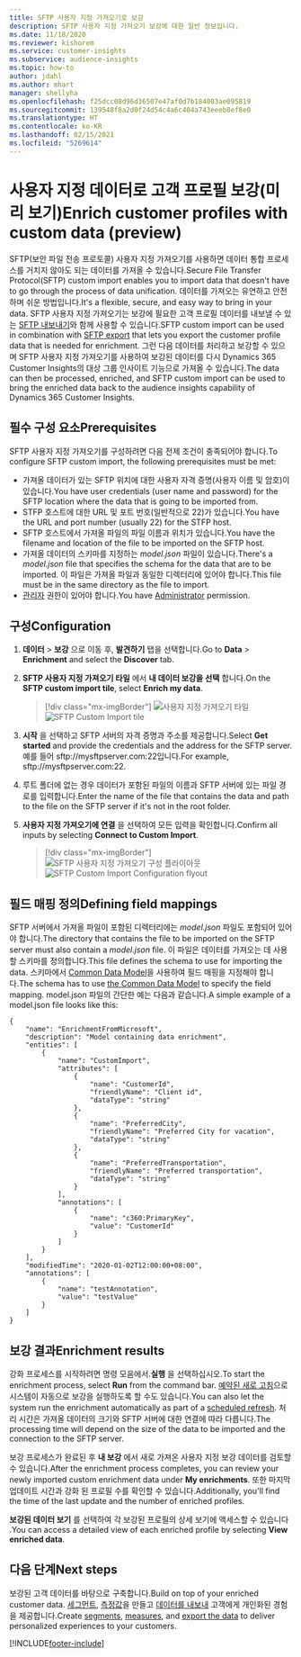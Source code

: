 ```yaml
---
title: SFTP 사용자 지정 가져오기로 보강
description: SFTP 사용자 지정 가져오기 보강에 대한 일반 정보입니다.
ms.date: 11/18/2020
ms.reviewer: kishorem
ms.service: customer-insights
ms.subservice: audience-insights
ms.topic: how-to
author: jdahl
ms.author: mhart
manager: shellyha
ms.openlocfilehash: f25dcc08d96d36507e47af0d7b184003ae095819
ms.sourcegitcommit: 139548f8a2d0f24d54c4a6c404a743eeeb8ef8e0
ms.translationtype: HT
ms.contentlocale: ko-KR
ms.lasthandoff: 02/15/2021
ms.locfileid: "5269614"
---
```

# <a name="enrich-customer-profiles-with-custom-data-preview"></a><span data-ttu-id="e01f7-103">사용자 지정 데이터로 고객 프로필 보강(미리 보기)</span><span class="sxs-lookup"><span data-stu-id="e01f7-103">Enrich customer profiles with custom data (preview)</span></span>

<span data-ttu-id="e01f7-104">SFTP(보안 파일 전송 프로토콜) 사용자 지정 가져오기를 사용하면 데이터 통합 프로세스를 거치지 않아도 되는 데이터를 가져올 수 있습니다.</span><span class="sxs-lookup"><span data-stu-id="e01f7-104">Secure File Transfer Protocol(SFTP) custom import enables you to import data that doesn't have to go through the process of data unification.</span></span> <span data-ttu-id="e01f7-105">데이터를 가져오는 유연하고 안전하며 쉬운 방법입니다.</span><span class="sxs-lookup"><span data-stu-id="e01f7-105">It's a flexible, secure, and easy way to bring in your data.</span></span> <span data-ttu-id="e01f7-106">SFTP 사용자 지정 가져오기는 보강에 필요한 고객 프로필 데이터를 내보낼 수 있는 [SFTP 내보내기](export-sftp.md)와 함께 사용할 수 있습니다.</span><span class="sxs-lookup"><span data-stu-id="e01f7-106">SFTP custom import can be used in combination with [SFTP export](export-sftp.md) that lets you export the customer profile data that is needed for enrichment.</span></span> <span data-ttu-id="e01f7-107">그런 다음 데이터를 처리하고 보강할 수 있으며 SFTP 사용자 지정 가져오기를 사용하여 보강된 데이터를 다시 Dynamics 365 Customer Insights의 대상 그룹 인사이트 기능으로 가져올 수 있습니다.</span><span class="sxs-lookup"><span data-stu-id="e01f7-107">The data can then be processed, enriched, and SFTP custom import can be used to bring the enriched data back to the audience insights capability of Dynamics 365 Customer Insights.</span></span>

## <a name="prerequisites"></a><span data-ttu-id="e01f7-108">필수 구성 요소</span><span class="sxs-lookup"><span data-stu-id="e01f7-108">Prerequisites</span></span>

<span data-ttu-id="e01f7-109">SFTP 사용자 지정 가져오기를 구성하려면 다음 전제 조건이 충족되어야 합니다.</span><span class="sxs-lookup"><span data-stu-id="e01f7-109">To configure SFTP custom import, the following prerequisites must be met:</span></span>

- <span data-ttu-id="e01f7-110">가져올 데이터가 있는 SFTP 위치에 대한 사용자 자격 증명(사용자 이름 및 암호)이 있습니다.</span><span class="sxs-lookup"><span data-stu-id="e01f7-110">You have user credentials (user name and password) for the SFTP location where the data that is going to be imported from.</span></span>
- <span data-ttu-id="e01f7-111">STFP 호스트에 대한 URL 및 포트 번호(일반적으로 22)가 있습니다.</span><span class="sxs-lookup"><span data-stu-id="e01f7-111">You have the URL and port number (usually 22) for the STFP host.</span></span>
- <span data-ttu-id="e01f7-112">SFTP 호스트에서 가져올 파일의 파일 이름과 위치가 있습니다.</span><span class="sxs-lookup"><span data-stu-id="e01f7-112">You have the filename and location of the file to be imported on the SFTP host.</span></span>
- <span data-ttu-id="e01f7-113">가져올 데이터의 스키마를 지정하는 *model.json* 파일이 있습니다.</span><span class="sxs-lookup"><span data-stu-id="e01f7-113">There's a *model.json* file that specifies the schema for the data that are to be imported.</span></span> <span data-ttu-id="e01f7-114">이 파일은 가져올 파일과 동일한 디렉터리에 있어야 합니다.</span><span class="sxs-lookup"><span data-stu-id="e01f7-114">This file must be in the same directory as the file to import.</span></span>
- <span data-ttu-id="e01f7-115">[관리자](permissions.md#administrator) 권한이 있어야 합니다.</span><span class="sxs-lookup"><span data-stu-id="e01f7-115">You have [Administrator](permissions.md#administrator) permission.</span></span>

## <a name="configuration"></a><span data-ttu-id="e01f7-116">구성</span><span class="sxs-lookup"><span data-stu-id="e01f7-116">Configuration</span></span>

1. <span data-ttu-id="e01f7-117">**데이터** > **보강** 으로 이동 후, **발견하기** 탭을 선택합니다.</span><span class="sxs-lookup"><span data-stu-id="e01f7-117">Go to **Data** > **Enrichment** and select the **Discover** tab.</span></span>

1. <span data-ttu-id="e01f7-118">**SFTP 사용자 지정 가져오기 타일** 에서 **내 데이터 보강을 선택** 합니다.</span><span class="sxs-lookup"><span data-stu-id="e01f7-118">On the **SFTP custom import tile**, select **Enrich my data**.</span></span>

   > [!div class="mx-imgBorder"]
   > <span data-ttu-id="e01f7-119">![사용자 지정 가져오기 타일](media/SFTP_Custom_Import_tile.png "사용자 지정 가져오기 타일")</span><span class="sxs-lookup"><span data-stu-id="e01f7-119">![SFTP Custom Import tile](media/SFTP_Custom_Import_tile.png "SFTP Custom Import tile")</span></span>

1. <span data-ttu-id="e01f7-120">**시작** 을 선택하고 SFTP 서버의 자격 증명과 주소를 제공합니다.</span><span class="sxs-lookup"><span data-stu-id="e01f7-120">Select **Get started** and provide the credentials and the address for the SFTP server.</span></span> <span data-ttu-id="e01f7-121">예를 들어 sftp://mysftpserver.com:22입니다.</span><span class="sxs-lookup"><span data-stu-id="e01f7-121">For example, sftp://mysftpserver.com:22.</span></span>

1. <span data-ttu-id="e01f7-122">루트 폴더에 없는 경우 데이터가 포함된 파일의 이름과 SFTP 서버에 있는 파일 경로를 입력합니다.</span><span class="sxs-lookup"><span data-stu-id="e01f7-122">Enter the name of the file that contains the data and path to the file on the SFTP server if it's not in the root folder.</span></span>

1. <span data-ttu-id="e01f7-123">**사용자 지정 가져오기에 연결** 을 선택하여 모든 입력을 확인합니다.</span><span class="sxs-lookup"><span data-stu-id="e01f7-123">Confirm all inputs by selecting **Connect to Custom Import**.</span></span>

   > [!div class="mx-imgBorder"]
   > <span data-ttu-id="e01f7-124">![SFTP 사용자 지정 가져오기 구성 플라이아웃](media/SFTP_Custom_Import_Configuration_flyout.png "SFTP 사용자 지정 가져오기 구성 플라이아웃")</span><span class="sxs-lookup"><span data-stu-id="e01f7-124">![SFTP Custom Import Configuration flyout](media/SFTP_Custom_Import_Configuration_flyout.png "SFTP Custom Import Configuration flyout")</span></span>

## <a name="defining-field-mappings"></a><span data-ttu-id="e01f7-125">필드 매핑 정의</span><span class="sxs-lookup"><span data-stu-id="e01f7-125">Defining field mappings</span></span> 

<span data-ttu-id="e01f7-126">SFTP 서버에서 가져올 파일이 포함된 디렉터리에는 *model.json* 파일도 포함되어 있어야 합니다.</span><span class="sxs-lookup"><span data-stu-id="e01f7-126">The directory that contains the file to be imported on the SFTP server must also contain a *model.json* file.</span></span> <span data-ttu-id="e01f7-127">이 파일은 데이터를 가져오는 데 사용할 스키마를 정의합니다.</span><span class="sxs-lookup"><span data-stu-id="e01f7-127">This file defines the schema to use for importing the data.</span></span> <span data-ttu-id="e01f7-128">스키마에서 [Common Data Model](https://docs.microsoft.com/common-data-model/)을 사용하여 필드 매핑을 지정해야 합니다.</span><span class="sxs-lookup"><span data-stu-id="e01f7-128">The schema has to use [the Common Data Model](https://docs.microsoft.com/common-data-model/) to specify the field mapping.</span></span> <span data-ttu-id="e01f7-129">model.json 파일의 간단한 예는 다음과 같습니다.</span><span class="sxs-lookup"><span data-stu-id="e01f7-129">A simple example of a model.json file looks like this:</span></span>

```
{
    "name": "EnrichmentFromMicrosoft",
    "description": "Model containing data enrichment",
    "entities": [
        {
            "name": "CustomImport",
            "attributes": [
                {
                    "name": "CustomerId",
                    "friendlyName": "Client id",
                    "dataType": "string"
                },
                {
                    "name": "PreferredCity",
                    "friendlyName": "Preferred City for vacation",
                    "dataType": "string"
                },
                {
                    "name": "PreferredTransportation",
                    "friendlyName": "Preferred transportation",
                    "dataType": "string"
                }
            ],
            "annotations": [
                {
                    "name": "c360:PrimaryKey",
                    "value": "CustomerId"
                }
            ]
        }
    ],
    "modifiedTime": "2020-01-02T12:00:00+08:00",
    "annotations": [
        {
            "name": "testAnnotation",
            "value": "testValue"
        }
    ]
}
```

## <a name="enrichment-results"></a><span data-ttu-id="e01f7-130">보강 결과</span><span class="sxs-lookup"><span data-stu-id="e01f7-130">Enrichment results</span></span>

<span data-ttu-id="e01f7-131">강화 프로세스를 시작하려면 명령 모음에서.**실행** 을 선택하십시오.</span><span class="sxs-lookup"><span data-stu-id="e01f7-131">To start the enrichment process, select **Run** from the command bar.</span></span> <span data-ttu-id="e01f7-132">[예약된 새로 고침](system.md#schedule-tab)으로 시스템이 자동으로 보강을 실행하도록 할 수도 있습니다.</span><span class="sxs-lookup"><span data-stu-id="e01f7-132">You can also let the system run the enrichment automatically as part of a [scheduled refresh](system.md#schedule-tab).</span></span> <span data-ttu-id="e01f7-133">처리 시간은 가져올 데이터의 크기와 SFTP 서버에 대한 연결에 따라 다릅니다.</span><span class="sxs-lookup"><span data-stu-id="e01f7-133">The processing time will depend on the size of the data to be imported and the connection to the SFTP server.</span></span>

<span data-ttu-id="e01f7-134">보강 프로세스가 완료된 후 **내 보강** 에서 새로 가져온 사용자 지정 보강 데이터를 검토할 수 있습니다.</span><span class="sxs-lookup"><span data-stu-id="e01f7-134">After the enrichment process completes, you can review your newly imported custom enrichment data under **My enrichments**.</span></span> <span data-ttu-id="e01f7-135">또한 마지막 업데이트 시간과 강화 된 프로필 수를 확인할 수 있습니다.</span><span class="sxs-lookup"><span data-stu-id="e01f7-135">Additionally, you'll find the time of the last update and the number of enriched profiles.</span></span>

<span data-ttu-id="e01f7-136">**보강된 데이터 보기** 를 선택하여 각 보강된 프로필의 상세 보기에 액세스할 수 있습니다 .</span><span class="sxs-lookup"><span data-stu-id="e01f7-136">You can access a detailed view of each enriched profile by selecting **View enriched data**.</span></span>

## <a name="next-steps"></a><span data-ttu-id="e01f7-137">다음 단계</span><span class="sxs-lookup"><span data-stu-id="e01f7-137">Next steps</span></span>

<span data-ttu-id="e01f7-138">보강된 고객 데이터를 바탕으로 구축합니다.</span><span class="sxs-lookup"><span data-stu-id="e01f7-138">Build on top of your enriched customer data.</span></span> <span data-ttu-id="e01f7-139">[세그먼트](segments.md), [측정값](measures.md)을 만들고 [데이터를 내보내](export-destinations.md) 고객에게 개인화된 경험을 제공합니다.</span><span class="sxs-lookup"><span data-stu-id="e01f7-139">Create [segments](segments.md), [measures](measures.md), and [export the data](export-destinations.md) to deliver personalized experiences to your customers.</span></span>




[!INCLUDE[footer-include](../includes/footer-banner.md)]